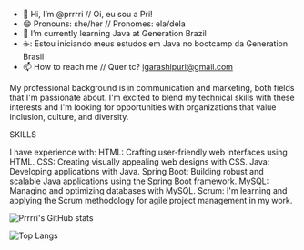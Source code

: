 - 👋 Hi, I’m @prrrri // Oi, eu sou a Pri!
- 😄 Pronouns: she/her // Pronomes: ela/dela
- 🐤 I’m currently learning Java at Generation Brazil
- ☕: Estou iniciando meus estudos em Java no bootcamp da Generation Brasil
- 📫 How to reach me // Quer tc? igarashipuri@gmail.com

My professional background is in communication and marketing, both fields that I'm passionate about. 
I'm excited to blend my technical skills with these interests and I'm looking for opportunities with organizations that value inclusion, culture, and diversity.

SKILLS

I have experience with:
HTML: Crafting user-friendly web interfaces using HTML.
CSS: Creating visually appealing web designs with CSS.
Java: Developing applications with Java.
Spring Boot: Building robust and scalable Java applications using the Spring Boot framework.
MySQL: Managing and optimizing databases with MySQL.
Scrum: I'm learning and applying the Scrum methodology for agile project management in my work.

![Prrrri's GitHub stats](https://github-readme-stats.vercel.app/api?username=prrrri&show_icons=true&bg_color=00000000)

![Top Langs](https://github-readme-stats.vercel.app/api/top-langs/?username=prrrri&layout=compact)

<!---
prrrri/prrrri is a ✨ special ✨ repository because its `README.md` (this file) appears on your GitHub profile.
You can click the Preview link to take a look at your changes.
--->
